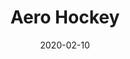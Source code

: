 ---
template: SingleToy
title: Aero Hockey
status: Featured / Published
date: '2020-02-10'
featuredImage: https://brincadeira.co/products/list_aerohockey.png
price: R$150,00
excerpt: >-
  O Aerohockey é um brinquedo recomendado para todas as idades e bastante adorado, tanto por crianças quanto por adultos. Proporcionando momentos de pura diversão e desafio em uma competição saudável, o aerohockey é garantia da alegria para qualquer pessoa que aceita o desafio para sagrar-se o “campeão da mesa”.


  **Como funciona:**  

  O Aerohockey é um jogo para duas pessoas que, em volta de uma mesa, usam rebatedores nas mãos para disputar um disco na tentativa de “fazer um gol” no adversário. O disco flutua sobre a mesa graças a uma ventilação potente que “sopra” por perfurações na superfície da mesma.
categories:
  - category: Outros
meta:
  canonicalLink: 'https://brincadeira.co/brinquedos/aero-hockey/'
  noindex: false
  title: Aero Hockey
  description: Assistindo o gelo derreter. Isto é divertido. Eu vivi na escuridão há muito tempo. Ao longo dos anos, meus olhos se ajustaram até a escuridão se tornar meu mundo e eu pude ver.
---